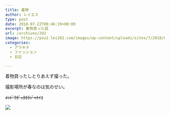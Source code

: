 ```yaml
---
title: 着物
author: レイエス
type: post
date: 2018-07-22T08:46:19+00:00
excerpt: 着物買った話
url: /archives/292
image: https://pso2.lei202.com/images/wp-content/uploads/sites/7/2018/07/pso20180722_174127_001.png
categories:
  - アラキナ
  - ファッション
  - 日記

---
```

着物買ったしとりあえず撮った。

撮影場所が春なのは気のせい。

~~ﾒﾝﾄﾞｳﾀﾞｯﾀｶﾗｼﾞｬﾅｲﾖ~~

[![](https://pso2.lei202.com/images/wp-content/uploads/sites/7/2018/07/pso20180722_174224_004.png)](https://pso2.lei202.com/images/wp-content/uploads/sites/7/2018/07/pso20180722_174224_004.png)